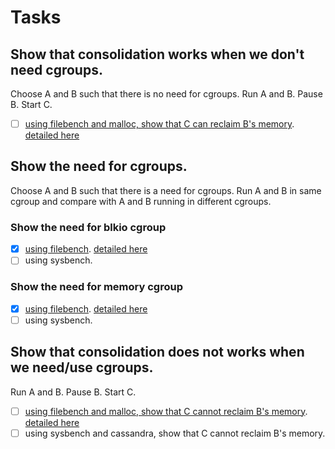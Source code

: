 # Tasks

## Show that consolidation works when we don't need cgroups.
Choose A and B such that there is no need for cgroups.
Run A and B. Pause B. Start C.
- [ ] [using filebench and malloc, show that C can reclaim B's memory](./showThatConsolidation/works). [detailed here](http://indium.rsr.lip6.fr/run/581a2a7d5369e14e17707a35)

## Show the need for cgroups.
Choose A and B such that there is a need for cgroups.
Run A and B in same cgroup and compare with A and B running in different cgroups.

### Show the need for blkio cgroup
- [x] [using filebench](./showTheNeedForCgroups/blkio). [detailed here](http://indium.rsr.lip6.fr/run/5811fe3e5369e17479a138a3,5811fe3f5369e1748dab89d3)
- [ ] using sysbench.

### Show the need for memory cgroup
- [x] [using filebench](./showTheNeedForCgroups/memory). [detailed here](http://indium.rsr.lip6.fr/run/58137f045369e1372bb922d5,58137f055369e1373d0d6023)
- [ ] using sysbench.

## Show that consolidation does not works when we need/use cgroups.
Run A and B. Pause B. Start C.
- [ ] [using filebench and malloc, show that C cannot reclaim B's memory](./showThatConsolidation/doesnotwork). [detailed here](http://indium.rsr.lip6.fr/run/581a2a445369e14db265b07f)
- [ ] using sysbench and cassandra, show that C cannot reclaim B's memory.
